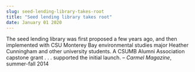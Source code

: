 ```yaml
---
slug: seed-lending-library-takes-root
title: "Seed lending library takes root"
date: January 01 2020
---
```


 
<p>
  The seed lending library was first proposed a few years ago, and then
  implemented with CSU Monterey Bay environmental studies major Heather
  Cunningham and other university students. A CSUMB Alumni Association capstone
  grant . . . supported the initial launch. – <em>Carmel Magazine</em>,
  summer-fall 2014
</p>
 
